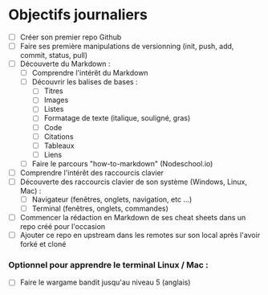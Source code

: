 # Objectifs journaliers

- [ ] Créer son premier repo Github
- [ ] Faire ses première manipulations de versionning (init, push, add, commit, status, pull)
- [ ] Découverte du Markdown :
  - [ ] Comprendre l'intérêt du Markdown
  - [ ] Découvrir les balises de bases :
    - [ ] Titres
    - [ ] Images
    - [ ] Listes
    - [ ] Formatage de texte (italique, souligné, gras)
    - [ ] Code
    - [ ] Citations
    - [ ] Tableaux
    - [ ] Liens
  - [ ] Faire le parcours "how-to-markdown" (Nodeschool.io)
- [ ] Comprendre l'intérêt des raccourcis clavier
- [ ] Découverte des raccourcis clavier de son système (Windows, Linux, Mac) :
  - [ ] Navigateur (fenêtres, onglets, navigation, etc …)
  - [ ] Terminal (fenêtres, onglets, commandes)
- [ ] Commencer la rédaction en Markdown de ses cheat sheets dans un repo créé pour l'occasion
- [ ] Ajouter ce repo en upstream dans les remotes sur son local après l'avoir forké et cloné

### Optionnel pour apprendre le terminal Linux / Mac :

- [ ] Faire le wargame bandit jusqu'au niveau 5 (anglais)
